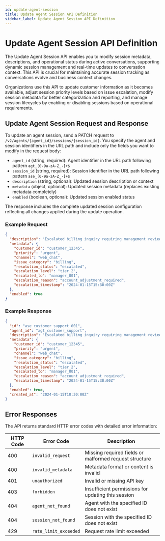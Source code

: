 ```yaml
---
id: update-agent-session
title: Update Agent Session API Definition
sidebar_label: Update Agent Session API Definition
---
```


# Update Agent Session API Definition

The Update Agent Session API enables you to modify session metadata, descriptions, and operational status during active conversations, supporting dynamic session management and real-time updates to conversation context. This API is crucial for maintaining accurate session tracking as conversations evolve and business context changes.

Organizations use this API to update customer information as it becomes available, adjust session priority levels based on issue escalation, modify session metadata for better categorization and reporting, and manage session lifecycles by enabling or disabling sessions based on operational requirements.

## Update Agent Session Request and Response

To update an agent session, send a PATCH request to `/v2/agents/{agent_id}/sessions/{session_id}`. You specify the agent and session identifiers in the URL path and include only the fields you want to modify in the request body:

- `agent_id` (string, required): Agent identifier in the URL path following pattern `agt_[0-9a-zA-Z_-]+$`
- `session_id` (string, required): Session identifier in the URL path following pattern `ase_[0-9a-zA-Z_-]+$`
- `description` (string, optional): Updated session description or context
- `metadata` (object, optional): Updated session metadata (replaces existing metadata completely)
- `enabled` (boolean, optional): Updated session enabled status

The response includes the complete updated session configuration reflecting all changes applied during the update operation.

### Example Request

```json
{
  "description": "Escalated billing inquiry requiring management review and account adjustment",
  "metadata": {
    "customer_id": "customer_12345",
    "priority": "urgent",
    "channel": "web_chat",
    "issue_category": "billing",
    "resolution_status": "escalated",
    "escalation_level": "tier_2",
    "escalated_to": "manager_001",
    "escalation_reason": "account_adjustment_required",
    "escalation_timestamp": "2024-01-15T15:30:00Z"
  },
  "enabled": true
}
```

### Example Response

```json
{
  "id": "ase_customer_support_001",
  "agent_id": "agt_customer_support",
  "description": "Escalated billing inquiry requiring management review and account adjustment",
  "metadata": {
    "customer_id": "customer_12345",
    "priority": "urgent",
    "channel": "web_chat",
    "issue_category": "billing",
    "resolution_status": "escalated",
    "escalation_level": "tier_2",
    "escalated_to": "manager_001",
    "escalation_reason": "account_adjustment_required",
    "escalation_timestamp": "2024-01-15T15:30:00Z"
  },
  "enabled": true,
  "created_at": "2024-01-15T10:30:00Z"
}
```

## Error Responses

The API returns standard HTTP error codes with detailed error information:

| HTTP Code | Error Code | Description |
|-----------|------------|-------------|
| 400 | `invalid_request` | Missing required fields or malformed request structure |
| 400 | `invalid_metadata` | Metadata format or content is invalid |
| 401 | `unauthorized` | Invalid or missing API key |
| 403 | `forbidden` | Insufficient permissions for updating this session |
| 404 | `agent_not_found` | Agent with the specified ID does not exist |
| 404 | `session_not_found` | Session with the specified ID does not exist |
| 429 | `rate_limit_exceeded` | Request rate limit exceeded |